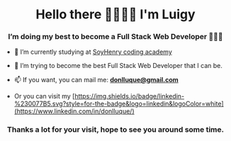 <h1 align="center">Hello there 🤜🏼🤛🏼 I'm Luigy</h1>
<h3 align="center">I’m doing my best to become a Full Stack Web Developer 👨🏼‍💻</h3>



- 🤯 I’m currently studying at [SoyHenry coding academy](https://www.soyhenry.com/)

- 🌱 I’m trying to become the best Full Stack Web Developer that I can be.

- 📫 If you want, you can mail me: **donlluque@gmail.com**

- Or you can visit my [https://img.shields.io/badge/linkedin-%230077B5.svg?style=for-the-badge&logo=linkedin&logoColor=white](https://www.linkedin.com/in/donlluque/)




<h3 align="center">Thanks a lot for your visit, hope to see you around some time.</h3>
